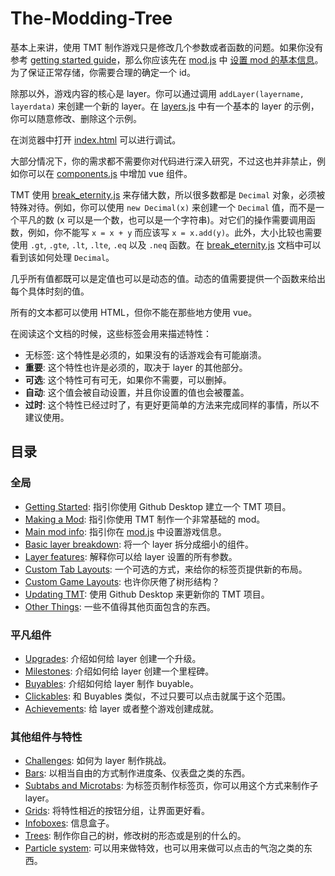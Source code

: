 # The-Modding-Tree

基本上来讲，使用 TMT 制作游戏只是修改几个参数或者函数的问题。如果你没有参考 [getting started guide](tutorials/getting-started.md)，那么你应该先在 [mod.js](/js/mod.js) 中 [设置 mod 的基本信息](main-mod-info.md)。为了保证正常存储，你需要合理的确定一个 id。

除那以外，游戏内容的核心是 layer。你可以通过调用 `addLayer(layername, layerdata)` 来创建一个新的 layer。在 [layers.js](/js/layers.js) 中有一个基本的 layer 的示例，你可以随意修改、删除这个示例。

在浏览器中打开 [index.html](/index.html) 可以进行调试。

大部分情况下，你的需求都不需要你对代码进行深入研究，不过这也并非禁止，例如你可以在 [components.js](/js/components.js) 中增加 vue 组件。

TMT 使用 [break\_eternity.js](https://github.com/Patashu/break_eternity.js) 来存储大数，所以很多数都是 `Decimal` 对象，必须被特殊对待。例如，你可以使用 `new Decimal(x)` 来创建一个 `Decimal` 值，而不是一个平凡的数 (x 可以是一个数，也可以是一个字符串)。对它们的操作需要调用函数，例如，你不能写 `x = x + y` 而应该写 `x = x.add(y)`。此外，大小比较也需要使用 `.gt`, `.gte`, `.lt`, `.lte`, `.eq` 以及 `.neq` 函数。在 [break\_eternity.js](https://github.com/Patashu/break_eternity.js) 文档中可以看到该如何处理 `Decimal`。

几乎所有值都既可以是定值也可以是动态的值。动态的值需要提供一个函数来给出每个具体时刻的值。

所有的文本都可以使用 HTML，但你不能在那些地方使用 vue。

在阅读这个文档的时候，这些标签会用来描述特性：

- 无标签: 这个特性是必须的，如果没有的话游戏会有可能崩溃。
- **重要**: 这个特性也许是必须的，取决于 layer 的其他部分。
- **可选**: 这个特性可有可无，如果你不需要，可以删掉。
- **自动**: 这个值会被自动设置，并且你设置的值也会被覆盖。
- **过时**: 这个特性已经过时了，有更好更简单的方法来完成同样的事情，所以不建议使用。

## 目录



### 全局

- [Getting Started](tutorials/getting-started.md): 指引你使用 Github Desktop 建立一个 TMT 项目。
- [Making a Mod](tutorials/making-a-mod.md): 指引你使用 TMT 制作一个非常基础的 mod。
- [Main mod info](main-mod-info.md): 指引你在 [mod.js](/js/mod.js) 中设置游戏信息。
- [Basic layer breakdown](basic-layer-breakdown.md): 将一个 layer 拆分成细小的组件。
- [Layer features](layer-features.md): 解释你可以给 layer 设置的所有参数。
- [Custom Tab Layouts](custom-tab-layouts.md): 一个可选的方式，来给你的标签页提供新的布局。
- [Custom Game Layouts](trees-and-tree-customization.md): 也许你厌倦了树形结构？
- [Updating TMT](tutorials/updating-tmt.md): 使用 Github Desktop 来更新你的 TMT 项目。
- [Other Things](other.md): 一些不值得其他页面包含的东西。

### 平凡组件

- [Upgrades](upgrades.md): 介绍如何给 layer 创建一个升级。
- [Milestones](milestones.md): 介绍如何给 layer 创建一个里程碑。
- [Buyables](buyables.md): 介绍如何给 layer 制作 buyable。
- [Clickables](clickables.md): 和 Buyables 类似，不过只要可以点击就属于这个范围。
- [Achievements](achievements.md): 给 layer 或者整个游戏创建成就。

### 其他组件与特性

- [Challenges](challenges.md): 如何为 layer 制作挑战。
- [Bars](bars.md): 以相当自由的方式制作进度条、仪表盘之类的东西。
- [Subtabs and Microtabs](subtabs-and-microtabs.md): 为标签页制作标签页，你可以用这个方式来制作子 layer。
- [Grids](grids.md): 将特性相近的按钮分组，让界面更好看。
- [Infoboxes](infoboxes.md): 信息盒子。
- [Trees](trees-and-tree-customization.md): 制作你自己的树，修改树的形态或是别的什么的。
- [Particle system](particles.md): 可以用来做特效，也可以用来做可以点击的气泡之类的东西。
